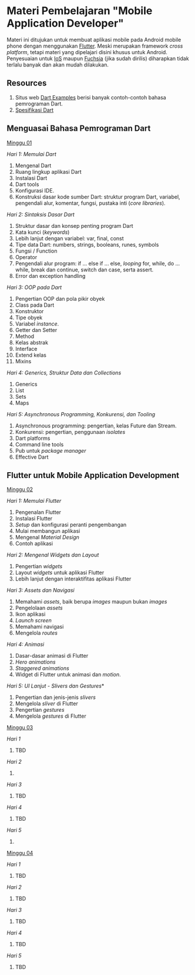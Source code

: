 # Materi Pembelajaran "Mobile Application Developer"

Materi ini ditujukan untuk membuat aplikasi mobile pada Android mobile phone dengan menggunakan
[Flutter](https://flutter.dev). Meski merupakan framework *cross platform*, tetapi materi yang
dipelajari disini khusus untuk Android. Penyesuaian untuk [IoS](https://www.apple.com/id/ios/) maupun
[Fuchsia](https://fuchsia.dev/) (jika sudah dirilis) diharapkan tidak terlalu banyak dan akan mudah
dilakukan.

## Resources

1. Situs web [Dart Examples](https://sites.google.com/site/dartlangexamples/home) berisi banyak
contoh-contoh bahasa pemrograman Dart.
2. [Spesifikasi Dart](https://dart.dev/guides/language/spec)

## Menguasai Bahasa Pemrograman Dart

[Minggu 01](isi/01.md)

*Hari 1: Memulai Dart*

1. Mengenal Dart
2. Ruang lingkup aplikasi Dart
3. Instalasi Dart
4. Dart tools
5. Konfigurasi IDE.
6. Konstruksi dasar kode sumber Dart: struktur program Dart, variabel, pengendali alur, komentar,
   fungsi, pustaka inti (*core libraries*). 

*Hari 2: Sintaksis Dasar Dart*

1. Struktur dasar dan konsep penting program Dart
2. Kata kunci (*keywords*)
3. Lebih lanjut dengan variabel: var, final, const
4. Tipe data Dart: numbers, strings, booleans, runes, symbols
5. Fungsi / Function
6. Operator
7. Pengendali alur program: if ... else if ... else, *looping* for, while, do ... while, break dan
   continue, switch dan case, serta assert.
8. Error dan exception handling

*Hari 3: OOP pada Dart*

1. Pengertian OOP dan pola pikir obyek
2. Class pada Dart
3. Konstruktor
4. Tipe obyek
5. Variabel *instance*.
6. Getter dan Setter
7. Method
8. Kelas abstrak
9. Interface
10. Extend kelas
11. Mixins

*Hari 4: Generics, Struktur Data dan Collections*

1. Generics
2. List
3. Sets
4. Maps

*Hari 5: Asynchronous Programming, Konkurensi, dan Tooling*

1. Asynchronous programming: pengertian, kelas Future dan Stream.
2. Konkurensi: pengertian, penggunaan *isolates*
3. Dart platforms
4. Command line tools
5. Pub untuk *package manager*
6. Effective Dart

## Flutter untuk Mobile Application Development

[Minggu 02](isi/02.md)

*Hari 1: Memulai Flutter*

1. Pengenalan Flutter
2. Instalasi Flutter
3. *Setup* dan konfigurasi peranti pengembangan
4. Mulai membangun aplikasi
5. Mengenal *Material Design*
6. Contoh aplikasi

*Hari 2: Mengenal Widgets dan Layout*

1. Pengertian *widgets*
2. Layout *widgets* untuk aplikasi Flutter
3. Lebih lanjut dengan interaktifitas aplikasi Flutter

*Hari 3: Assets dan Navigasi*

1. Memahami *assets*, baik berupa *images* maupun bukan *images*
2. Pengelolaan *assets*
3. Ikon aplikasi
4. *Launch screen*
5. Memahami navigasi
6. Mengelola *routes*

*Hari 4: Animasi*

1. Dasar-dasar animasi di Flutter
2. *Hero animations*
3. *Staggered animations*
4. Widget di Flutter untuk animasi dan *motion*.

*Hari 5: UI Lanjut - Slivers dan Gestures**

1. Pengertian dan jenis-jenis *slivers*
2. Mengelola *sliver* di Flutter
3. Pengertian *gestures*
4. Mengelola *gestures* di Flutter 

[Minggu 03](isi/03.md)

*Hari 1*

1. TBD

*Hari 2*

1. 

*Hari 3*

1. TBD

*Hari 4*

1. TBD

*Hari 5*

1. 

[Minggu 04](isi/04.md)

*Hari 1* 

1. TBD

*Hari 2*

1. TBD

*Hari 3*

1. TBD

*Hari 4* 

1. TBD

*Hari 5*

1. TBD

